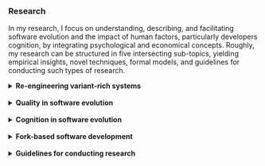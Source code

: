 ### Research

In my research, I focus on understanding, describing, and facilitating software evolution and the impact of human factors, particularly developers cognition, by integrating psychological and economical concepts. Roughly, my research can be structured in five intersecting sub-topics, yielding empirical insights, novel techniques, formal models, and guidelines for conducting such types of research.

<details>
<summary style="cursor:pointer;"><b style="cursor:pointer;">Re-engineering variant-rich systems</b></summary>

The primary focus of my dissertation has been on the re-engineering of variant-rich-systems. A variant-rich system describes a number of reused software variants that are similar, but have unique functionalities (i.e., features) to fulfill individual customer requirements. Organizations implement variant-rich systems through different techniques, which can be primarily distinguished into clone-based (e.g., copy-paste, clone & own) or platform-based (e.g., product-line engineering) strategies. Most developers start with clone-based development by creating and adapting a copy of an existing variant, since it is well supported and readily available, for instance, via forking on GitHub. However, an increasing number of cloned variants can easily cause problems in developing and maintaining the variant-rich system, for instance, because new features or bug fixes must be propagated between the independent and co-evolving variants. In such cases, organizations often decide to adopt a platform by re-engineering their cloned variants. A platform builds on a variability mechanism (i.e., a technique for implementing configuration options, such as the C preprocessor) and automated tool support (e.g., for modeling features, configuring, and deriving variants) to help developers reuse software artifacts more systematically.

</details>

<br>

<details>
<summary style="cursor:pointer;"><b style="cursor:pointer;">Quality in software evolution</b></summary>



</details>

<br>

<details>
<summary style="cursor:pointer;"><b style="cursor:pointer;">Cognition in software evolution</b></summary>



</details>

<br>

<details>
<summary style="cursor:pointer;"><b style="cursor:pointer;">Fork-based software development</b></summary>



</details>

<br>

<details>
<summary style="cursor:pointer;"><b style="cursor:pointer;">Guidelines for conducting research</b></summary>



</details>
